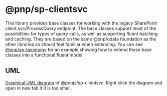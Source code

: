 # @pnp/sp-clientsvc

This library provides base classes for working with the legacy SharePoint client.svc/ProcessQuery endpoint. The base classes support most of the possibilities for types of query calls, as well as supporting fluent batching and caching. They are based on the same @pnp/odata foundation as the other libraries so should feel familiar when extending. You can see [@pnp/sp-taxonomy](../sp-taxonomy) for an example showing how to extend these base classes into a functional fluent model.

## UML
[Graphical UML diagram](../../../docs-src/img/pnpjs-sp-clientsvc-uml.svg) of @pnpjs/sp-clientsvc. Right click the diagram and open in new tab if it is too small.